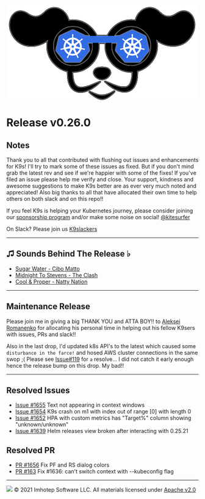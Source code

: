 <img src="https://raw.githubusercontent.com/derailed/k9s/master/assets/k9s.png" align="center" width="800" height="auto"/>

# Release v0.26.0

## Notes

Thank you to all that contributed with flushing out issues and enhancements for K9s! I'll try to mark some of these issues as fixed. But if you don't mind grab the latest rev and see if we're happier with some of the fixes! If you've filed an issue please help me verify and close. Your support, kindness and awesome suggestions to make K9s better are as ever very much noted and appreciated! Also big thanks to all that have allocated their own time to help others on both slack and on this repo!!

If you feel K9s is helping your Kubernetes journey, please consider joining our [sponsorship program](https://github.com/sponsors/derailed) and/or make some noise on social! [@kitesurfer](https://twitter.com/kitesurfer)

On Slack? Please join us [K9slackers](https://join.slack.com/t/k9sers/shared_invite/enQtOTA5MDEyNzI5MTU0LWQ1ZGI3MzliYzZhZWEyNzYxYzA3NjE0YTk1YmFmNzViZjIyNzhkZGI0MmJjYzhlNjdlMGJhYzE2ZGU1NjkyNTM)

---

## ♫ Sounds Behind The Release ♭

* [Sugar Water - Cibo Matto](https://www.youtube.com/watch?v=EN9auBn6Jys)
* [Midnight To Stevens - The Clash](https://www.youtube.com/watch?v=9suQJthS6to)
* [Cool & Proper - Natty Nation](https://www.youtube.com/watch?v=9q337zn7bpI)

---

## Maintenance Release

Please join me in giving a big THANK YOU and ATTA BOY!! to [Aleksei Romanenko](https://github.com/slimus) for allocating his personal time in helping out his fellow K9sers with issues, PRs and slack!!

Also in the last drop, I'd updated k8s API's to the latest which caused some `disturbance in the farce!` and hosed AWS cluster connections in the same swop ;( Please see [Issue#119](https://github.com/derailed/k9s/issues/1619) for `a` resolve... I did not catch it early enough hence the release bump on this drop. My bad!!

---

## Resolved Issues

* [Issue #1655](https://github.com/derailed/k9s/issues/1655) Text not appearing in context windows
* [Issue #1654](https://github.com/derailed/k9s/issues/1654) K9s crash on m1 with index out of range [0] with length 0
* [Issue #1652](https://github.com/derailed/k9s/issues/1652) HPA with custom metrics has "Target%" column showing "unknown/unknown"
* [Issue #1639](https://github.com/derailed/k9s/issues/1639) Helm releases view broken after interacting with 0.25.21

## Resolved PR

* [PR #1656](https://github.com/derailed/k9s/pull/156) Fix PF and RS dialog colors
* [PR #163](https://github.com/derailed/k9s/pull/1636) Fix #1636: can't switch context with --kubeconfig flag

---

<img src="https://raw.githubusercontent.com/derailed/k9s/master/assets/imhotep_logo.png" width="32" height="auto"/> © 2021 Imhotep Software LLC. All materials licensed under [Apache v2.0](http://www.apache.org/licenses/LICENSE-2.0)
